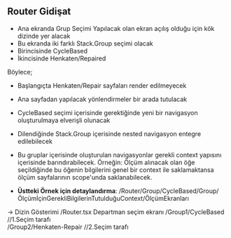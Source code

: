 
## Router Gidişat

-  Ana ekranda Grup Seçimi Yapılacak olan ekran açılış olduğu için kök dizinde yer alacak
-  Bu ekranda iki farklı Stack.Group seçimi olacak
-  Birincisinde CycleBased
-  İkincisinde Henkaten/Repaired

Böylece;
- Başlangıçta Henkaten/Repair sayfaları render edilmeyecek
- Ana sayfadan yapılacak yönlendirmeler bir arada tutulacak
- CycleBased seçimi içerisinde gerektiğinde yeni bir navigasyon oluşturulmaya elverişli olunacak
- Dilendiğinde Stack.Group içerisinde nested navigasyon entegre edilebilecek
- Bu gruplar içerisinde oluşturulan navigasyonlar gerekli context yapısını içerisinde barındırabilecek. Örneğin: Ölçüm alınacak olan öğe seçildiğinde bu öğenin bilgilerini genel bir context ile saklamaktansa ölçüm sayfalarının scope'unda saklanabilecek.

- **Üstteki Örnek için detaylandırma**: /Router/Group/CycleBased/Group/ÖlçümİçinGerekliBilgilerinTutulduğuContext/ÖlçümEkranları



-> Dizin Gösterimi
/Router.tsx
Departman seçim ekranı
/Group1/CycleBased   //1.Seçim tarafı  
/Group2/Henkaten-Repair   //2.Seçim tarafı


